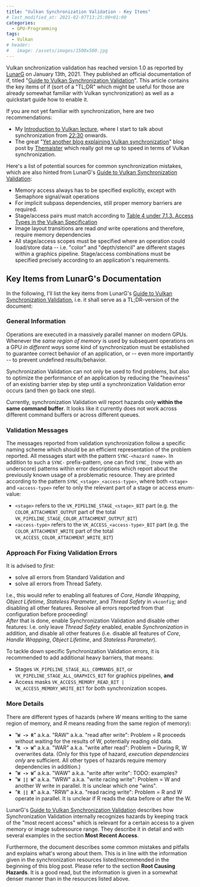 ```yaml
---
title: "Vulkan Synchronization Validation - Key Items"
# last_modified_at: 2021-02-07T13:25:00+01:00
categories:
  - GPU-Programming
tags:
  - Vulkan
# header:
#   image: /assets/images/1500x500.jpg
---
```


Vulkan snchronization validation has reached version 1.0 as reported by [LunarG](www.lunarg.com) on January 13th, 2021. They published an official documentation of if, titled "[Guide to Vulkan Synchronization Validation](https://www.lunarg.com/wp-content/uploads/2021/01/Final_Guide-to-Vulkan-Synchronization-Validation_Jan_21.pdf)". This article contains the key items of if (sort of a "TL;DR" which might be useful for those are already somewhat familiar with Vulkan synchronization) as well as a quickstart guide how to enable it.

If you are not yet familiar with synchronization, here are two recommendations:
- My [Introduction to Vulkan lecture](https://youtu.be/isbMMIwmZes), where I start to talk about synchronization from [22:30](https://youtu.be/isbMMIwmZes?t=1350) onwards.
- The great "[Yet another blog explaining Vulkan synchronization](http://themaister.net/blog/2019/08/14/yet-another-blog-explaining-vulkan-synchronization)" blog post by [Themaister](https://themaister.net/about.html) which really got me up to speed in terms of Vulkan synchronization.

Here's a list of potential sources for common synchronization mistakes, which are also hinted from LunarG's [Guide to Vulkan Synchronization Validation](https://www.lunarg.com/wp-content/uploads/2021/01/Final_Guide-to-Vulkan-Synchronization-Validation_Jan_21.pdf):
- Memory access always has to be specified explicitly, except with Semaphore signal/wait operations
- For implicit subpass dependencies, still proper memory barriers are required.
- Stage/access pairs must match according to [Table 4 under 7.1.3. Access Types in the Vulkan Specification](https://www.khronos.org/registry/vulkan/specs/1.2-extensions/html/vkspec.html#synchronization-access-types)
- Image layout transitions are read _and_ write operations and therefore, require memory dependencies
- All stage/access scopes must be specified where an operation could load/store data -- i.e. "color" and "depth/stencil" are different stages within a graphics pipeline. Stage/access combinations must be specified precisely according to an application's requirements.

## Key Items from LunarG's Documentation

In the following, I'll list the key items from LunarG's [Guide to Vulkan Synchronization Validation](https://www.lunarg.com/wp-content/uploads/2021/01/Final_Guide-to-Vulkan-Synchronization-Validation_Jan_21.pdf), i.e. it shall serve as a TL;DR-version of the document:

### General Information 
Operations are executed in a massively parallel manner on modern GPUs. Whenever the _same region of memory_  is used by subsequent operations on a GPU _in different ways_ some kind of synchronization must be established to guarantee correct behavior of an application, or -- even more importantly -- to prevent undefined results/behavior.

Synchronization Validation can not only be used to find problems, but also to optimize the performance of an application by reducing the "heaviness" of an existing barrier step by step until a synchronization Validation error occurs (and then go back one step).

Currently, synchronization Validation will report hazards only **within the same command buffer**. It looks like it currently does not work across different command buffers or across different queues.

### Validation Messages
The messages reported from validation synchronization follow a specific naming scheme which should be an efficient representation of the problem reported. All messages start with the pattern `SYNC-<hazard name>`. In addition to such a `SYNC-` prefix-pattern, one can find `SYNC_` (now with an underscore) patterns within error descriptions which report about the previously known usage of a problematic resource. They are printed according to the pattern `SYNC_<stage>_<access-type>`, where both `<stage>` and `<access-type>` refer to only the relevant part of a stage or access enum-value:
- `<stage>` refers to the `VK_PIPELINE_STAGE_<stage>_BIT` part (e.g. the `COLOR_ATTACHMENT_OUTPUT` part of the total `VK_PIPELINE_STAGE_COLOR_ATTACHMENT_OUTPUT_BIT`)
- `<access-type>` refers to the `VK_ACCESS_<access-type>_BIT` part (e.g. the `COLOR_ATTACHMENT_WRITE` part of the total `VK_ACCESS_COLOR_ATTACHMENT_WRITE_BIT`)

### Approach For Fixing Validation Errors
It is advised to _first_:
- solve all errors from Standard Validation and 
- solve all errors from Thread Safety.         

I.e., this would refer to enabling all features of _Core_, _Handle Wrapping_, _Object Lifetime_, _Stateless Parameter_, and _Thread Safety_ in `vkconfig`; and disabling all other features. Resolve all errors reported from that configuration before proceeding!        
_After_ that is done, enable Synchronization Validation and disable other features: I.e. only leave _Thread Safety_ enabled, enable _Synchronization_ in addition, and disable all other features (i.e. disable all features of _Core_, _Handle Wrapping_, _Object Lifetime_, and _Stateless Parameter_).

To tackle down specific Synchronization Validation errors, it is recommended to add additional heavy barriers, that means:
- Stages `VK_PIPELINE_STAGE_ALL_COMMANDS_BIT`, or `VK_PIPELINE_STAGE_ALL_GRAPHICS_BIT` for graphics pipelines, **and**
- Access masks `VK_ACCESS_MEMORY_READ_BIT | VK_ACCESS_MEMORY_WRITE_BIT` for both synchronization scopes.

### More Details
There are different types of hazards (where _W_ means writing to the same region of memory, and _R_ means reading from the same region of memory):
- "**`W -> R`**" a.k.a. "RAW" a.k.a. "read after write": Problem = R proceeds without waiting for the results of W, potentially reading old data.
- "**`R -> W`**" a.k.a. "WAR" a.k.a. "write after read": Problem = During R, W overwrites data. (Only for this type of hazard, _execution dependencies only_ are sufficient. All other types of hazards require memory dependencies in addition.)
- "**`W -> W`**" a.k.a. "WAW" a.k.a. "write after write": TODO: examples?
- "**`W || W`**" a.k.a. "WRW" a.k.a. "write racing write": Problem = W and another W write in parallel. It is unclear which one "wins".
- "**`R || R`**" a.k.a. "RRW" a.k.a. "read racing write": Problem = R and W operate in parallel. It is unclear if R reads the data before or after the W.

LunarG's [Guide to Vulkan Synchronization Validation](https://www.lunarg.com/wp-content/uploads/2021/01/Final_Guide-to-Vulkan-Synchronization-Validation_Jan_21.pdf) describes how Synchronization Validation internally recognizes hazards by keeping track of the "most recent access" which is relevant for a certain access to a given memory or image subresource range. They describe it in detail and with several examples in the section **Most Recent Access**.

Furthermore, the document describes some common mistakes and pitfalls and explains what's wrong about them. This is in line with the information given in the synchronization resources listed/recommended in the beginning of this blog post. Please refer to the section **Root Causing Hazards**. It is a good read, but the information is given in a somewhat denser manner than in the resources listed above. 
